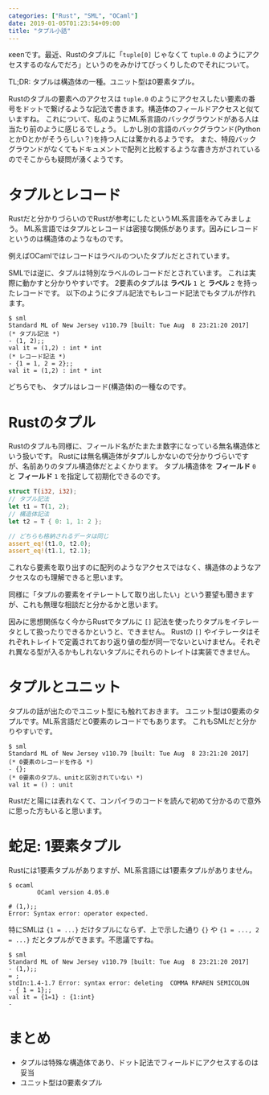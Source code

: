 ```yaml
---
categories: ["Rust", "SML", "OCaml"]
date: 2019-01-05T01:23:54+09:00
title: "タプル小話"
---
```

κeenです。最近、Rustのタプルに「`tuple[0]` じゃなくて `tuple.0` のようにアクセスするのなんでだろ」というのをみかけてびっくりしたのでそれについて。

<!--more-->

TL;DR: タプルは構造体の一種。ユニット型は0要素タプル。

Rustのタプルの要素へのアクセスは `tuple.0` のようにアクセスしたい要素の番号をドットで繋げるような記法で書きます。構造体のフィールドアクセスと似ていますね。
これについて、私のようにML系言語のバックグラウンドがある人は当たり前のように感じるでしょう。
しかし別の言語のバックグラウンド(PythonとかDとかがそうらしい？)を持つ人には驚かれるようです。
また、特段バックグラウンドがなくてもドキュメントで配列と比較するような書き方がされているのでそこからも疑問が湧くようです。

# タプルとレコード

Rustだと分かりづらいのでRustが参考にしたというML系言語をみてみましょう。
ML系言語ではタプルとレコードは密接な関係があります。因みにレコードというのは構造体のようなものです。

例えばOCamlではレコードはラベルのついたタプルだとされています。

SMLでは逆に、タプルは特別なラベルのレコードだとされています。
これは実際に動かすと分かりやすいです。
2要素のタプルは **ラベル** `1` と **ラベル** `2` を持ったレコードです。
以下のようにタプル記法でもレコード記法でもタプルが作れます。

``` console
$ sml
Standard ML of New Jersey v110.79 [built: Tue Aug  8 23:21:20 2017]
(* タプル記法 *)
- (1, 2);;
val it = (1,2) : int * int
(* レコード記法 *)
- {1 = 1, 2 = 2};;
val it = (1,2) : int * int
```

どちらでも、 タプルはレコード(構造体)の一種なのです。

# Rustのタプル

Rustのタプルも同様に、フィールド名がたまたま数字になっている無名構造体という扱いです。
Rustには無名構造体がタプルしかないので分かりづらいですが、名前ありのタプル構造体だとよくかります。
タプル構造体を **フィールド** `0` と **フィールド** `1` を指定して初期化できるのです。

``` rust
struct T(i32, i32);
// タプル記法
let t1 = T(1, 2);
// 構造体記法
let t2 = T { 0: 1, 1: 2 };

// どちらも格納されるデータは同じ
assert_eq!(t1.0, t2.0);
assert_eq!(t1.1, t2.1);
```

これなら要素を取り出すのに配列のようなアクセスではなく、構造体のようなアクセスなのも理解できると思います。

同様に「タプルの要素をイテレートして取り出したい」という要望も聞きますが、これも無理な相談だと分かるかと思います。

因みに思想関係なく今からRustでタプルに `[]` 記法を使ったりタプルをイテレータとして扱ったりできるかというと、できません。
Rustの `[]` やイテレータはそれぞれトレイトで定義されており返り値の型が同一でないといけません。それぞれ異なる型が入るかもしれないタプルにそれらのトレイトは実装できません。

# タプルとユニット

タプルの話が出たのでユニット型にも触れておきます。
ユニット型は0要素のタプルです。ML系言語だと0要素のレコードでもあります。
これもSMLだと分かりやすいです。

``` console
$ sml
Standard ML of New Jersey v110.79 [built: Tue Aug  8 23:21:20 2017]
(* 0要素のレコードを作る *)
- {};
(* 0要素のタプル、unitと区別されていない *)
val it = () : unit
```

Rustだと陽には表れなくて、コンパイラのコードを読んで初めて分かるので意外に思った方もいると思います。

# 蛇足: 1要素タプル

Rustには1要素タプルがありますが、ML系言語には1要素タプルがありません。

```console
$ ocaml
        OCaml version 4.05.0

# (1,);;
Error: Syntax error: operator expected.
```

特にSMLは `{1 = ...}` だけタプルにならず、上で示した通り `{}` や `{1 = ..., 2 = ...}` だとタプルができます。不思議ですね。

```console
$ sml
Standard ML of New Jersey v110.79 [built: Tue Aug  8 23:21:20 2017]
- (1,);;
= ;
stdIn:1.4-1.7 Error: syntax error: deleting  COMMA RPAREN SEMICOLON
- { 1 = 1};;
val it = {1=1} : {1:int}
-
```

# まとめ

* タプルは特殊な構造体であり、ドット記法でフィールドにアクセスするのは妥当
* ユニット型は0要素タプル
